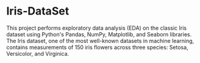 # Iris-DataSet
 This project performs exploratory data analysis (EDA) on the classic Iris dataset using Python's Pandas, NumPy, Matplotlib, and Seaborn libraries. The Iris dataset, one of the most well-known datasets in machine learning, contains measurements of 150 iris flowers across three species: Setosa, Versicolor, and Virginica.

